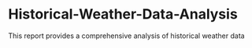 # Historical-Weather-Data-Analysis
This report provides a comprehensive analysis of historical weather data

